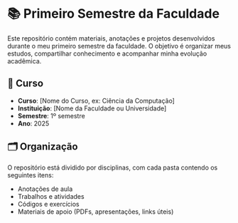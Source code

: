 # 📚 Primeiro Semestre da Faculdade

Este repositório contém materiais, anotações e projetos desenvolvidos durante o meu primeiro semestre da faculdade. O objetivo é organizar meus estudos, compartilhar conhecimento e acompanhar minha evolução acadêmica.

## 🏫 Curso

- **Curso**: [Nome do Curso, ex: Ciência da Computação]
- **Instituição**: [Nome da Faculdade ou Universidade]
- **Semestre**: 1º semestre
- **Ano**: 2025

## 🗂️ Organização

O repositório está dividido por disciplinas, com cada pasta contendo os seguintes itens:
- Anotações de aula
- Trabalhos e atividades
- Códigos e exercícios
- Materiais de apoio (PDFs, apresentações, links úteis)
